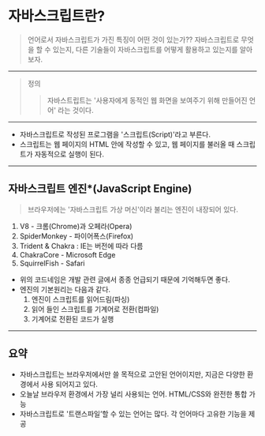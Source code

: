 # 자바스크립트란?
> 언어로서 자바스크립트가 가진 특징이 어떤 것이 있는가??
> 자바스크립트로 무엇을 할 수 있는지, 다른 기술들이 자바스크립트를 어떻게 활용하고 있는지를 알아보자.
---
> 정의
>> 자바스트립트는 '사용자에게 동적인 웹 화면을 보여주기 위해 만들어진 언어' 라는 것이다.
---
- 자바스크립트로 작성된 프로그램을 '스크립트(Script)'라고 부른다.
- 스크립트는 웹 페이지의 HTML 안에 작성할 수 있고, 웹 페이지를 불러올 때 스크립트가 자동적으로 실행이 된다.
---
## 자바스크립트 엔진*(JavaScript Engine)
> 브라우저에는 '자바스크립트 가상 머신'이라 불리는 엔진이 내장되어 있다.
1. V8 - 크롬(Chrome)과 오페라(Opera)
1. SpiderMonkey - 파이어폭스(Firefox)
1. Trident & Chakra : IE는 버전에 따라 다름
1. ChakraCore - Microsoft Edge
1. SquirrelFish - Safari
- 위의 코드네임은 개발 관련 글에서 종종 언급되기 때문에 기억해두면 좋다.
- 엔진의 기본원리는 다음과 같다.
    1. 엔진이 스크립트를 읽어드림(파싱)
    1. 읽어 들인 스크립트를 기계어로 전환(컴파일)
    1. 기계어로 전환된 코드가 실행
---
## 요약
- 자바스크립트는 브라우저에서만 쓸 목적으로 고안된 언어이지만, 지금은 다양한 환경에서 사용 되어지고 있다.
- 오늘날 브라우저 환경에서 가장 널리 사용되는 언어. HTML/CSS와 완전한 통합 가능
- 자바스크립트로 '트랜스파일’할 수 있는 언어는 많다. 각 언어마다 고유한 기능을 제공